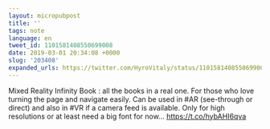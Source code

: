 ```yaml
---
layout: micropubpost
title: ''
tags: note
language: en
tweet_id: 1101581408550699008
date: 2019-03-01 20:34:08 +0000
slug: '203408'
expanded_urls: https://twitter.com/HyroVitaly/status/1101581408550699008/photo/1
---
```

Mixed Reality Infinity Book : all the books in a real one. For those who love turning the page and navigate easily. Can be used in #AR (see-through or direct) and also in #VR if a camera feed is available. Only for high resolutions or at least need a big font for now... https://t.co/hybAHI6qva
